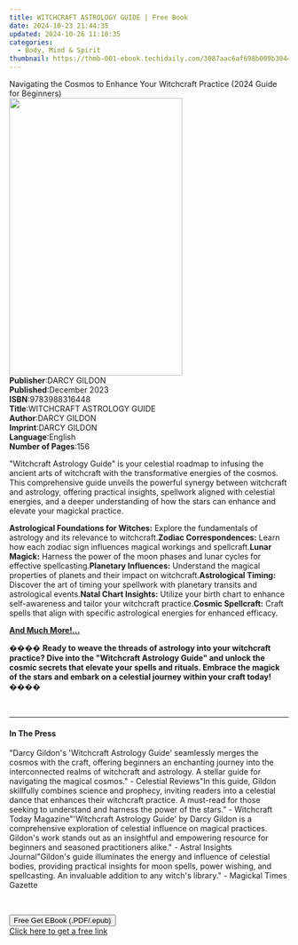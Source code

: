 ```yaml
---
title: WITCHCRAFT ASTROLOGY GUIDE | Free Book
date: 2024-10-23 21:44:35
updated: 2024-10-26 11:18:35
categories:
  - Body, Mind & Spirit
thumbnail: https://thmb-001-ebook.techidaily.com/3087aac6af698b009b3044edd7ca3e8eac5cf9eecb5992212d955a31199abc83.jpg
---
```

<main id="book-container">
  <div class="flex flex-col">
    <div class="book-brief flex-1 py-6 px-4 sm:p-6 md:py-10 md:px-8">
      <!-- brief-->
      <div class="book-brief-main">
        Navigating the Cosmos to Enhance Your Witchcraft Practice (2024 Guide
        for Beginners)
      </div>
    </div>
    <div
      class="book-meta-info flex-1 grid gap-4 col-start-1 col-end-3 row-start-1 sm:mb-6 sm:grid-cols-4 lg:gap-6 lg:col-start-2 lg:row-end-6 lg:row-span-6 lg:mb-0"
    >
      <div
        class="book-meta-info-left place-content-center mt-4 p-4 text-sm leading-6 col-start-2 col-span-2 dark:text-slate-400"
      >
        <img
          class="w-full h-500 object-cover rounded-lg sm:h-255 sm:col-span-2 lg:col-span-full"
          src="https://img-001-ebook.techidaily.com/bd658e1190b5df044dbbe667016aa6cb4c60e567d6e1c61b3927fa6d176d3d4e.jpg"
          alt=""
          width="312"
          height="500"
        />
      </div>
      <div
        class="book-meta-info-right mt-2 col-start-1 row-start-2 col-span-3 self-center"
      >
        <!-- meta data  -->
        <div class="flex flex-col px-4 md:px-8">
          <div class="flex-1">
            <strong>Publisher</strong>:<span class="px-2">DARCY GILDON</span>
          </div>
          <div class="flex-1">
            <strong>Published</strong>:<span class="px-2">December 2023</span>
          </div>
          <div class="flex-1">
            <strong>ISBN</strong>:<span class="px-2">9783988316448</span>
          </div>
          <div class="flex-1">
            <strong>Title</strong>:<span class="px-2"
              >WITCHCRAFT ASTROLOGY GUIDE</span
            >
          </div>
          <div class="flex-1">
            <strong>Author</strong>:<span class="px-2">DARCY GILDON</span>
          </div>
          <div class="flex-1">
            <strong>Imprint</strong>:<span class="px-2">DARCY GILDON</span>
          </div>
          <div class="flex-1">
            <strong>Language</strong>:<span class="px-2">English</span>
          </div>
          <div class="flex-1">
            <strong>Number of Pages</strong>:<span class="px-2">156</span>
          </div>
        </div>
      </div>
    </div>
    <div class="book-description flex-1 py-6 px-4 sm:p-6 md:py-10 md:px-8">
      <div class="book-description-main">
        <div accordion-content="" id="description">
          <p>
            "Witchcraft Astrology Guide" is your celestial roadmap to infusing
            the ancient arts of witchcraft with the transformative energies of
            the cosmos. This comprehensive guide unveils the powerful synergy
            between witchcraft and astrology, offering practical insights,
            spellwork aligned with celestial energies, and a deeper
            understanding of how the stars can enhance and elevate your magickal
            practice.
          </p>
          <strong>Astrological Foundations for Witches:</strong> Explore the
          fundamentals of astrology and its relevance to witchcraft.<strong
            >Zodiac Correspondences:</strong
          >
          Learn how each zodiac sign influences magical workings and
          spellcraft.<strong>Lunar Magick:</strong> Harness the power of the
          moon phases and lunar cycles for effective spellcasting.<strong
            >Planetary Influences:</strong
          >
          Understand the magical properties of planets and their impact on
          witchcraft.<strong>Astrological Timing:</strong> Discover the art of
          timing your spellwork with planetary transits and astrological
          events.<strong>Natal Chart Insights:</strong> Utilize your birth chart
          to enhance self-awareness and tailor your witchcraft practice.<strong
            >Cosmic Spellcraft:</strong
          >
          Craft spells that align with specific astrological energies for
          enhanced efficacy.
          <p>
            <strong><u>And Much More!...</u></strong>
          </p>
          <p>
            ����
            <strong
              >Ready to weave the threads of astrology into your witchcraft
              practice? Dive into the "Witchcraft Astrology Guide" and unlock
              the cosmic secrets that elevate your spells and rituals. Embrace
              the magick of the stars and embark on a celestial journey within
              your craft today!</strong
            >
            ����
          </p>
          <p>&nbsp;</p>
        </div>
        <div class="accordion-fader"></div>
      </div>
    </div>
    <div class="book-excerpts flex-1 py-6 px-4 sm:p-6 md:py-10 md:px-8">
      <!-- excerpts-->
      <div class="book-excerpts-main">
        <hr />
        <h4 class="placeholder placeholder-heading">
          <span>In The Press</span>
        </h4>
        <p>
          "Darcy Gildon's 'Witchcraft Astrology Guide' seamlessly merges the
          cosmos with the craft, offering beginners an enchanting journey into
          the interconnected realms of witchcraft and astrology. A stellar guide
          for navigating the magical cosmos." - Celestial Reviews"In this guide,
          Gildon skillfully combines science and prophecy, inviting readers into
          a celestial dance that enhances their witchcraft practice. A must-read
          for those seeking to understand and harness the power of the stars." -
          Witchcraft Today Magazine"'Witchcraft Astrology Guide' by Darcy Gildon
          is a comprehensive exploration of celestial influence on magical
          practices. Gildon's work stands out as an insightful and empowering
          resource for beginners and seasoned practitioners alike." - Astral
          Insights Journal"Gildon's guide illuminates the energy and influence
          of celestial bodies, providing practical insights for moon spells,
          power wishing, and spellcasting. An invaluable addition to any witch's
          library." - Magickal Times Gazette
        </p>
        <p><br /></p>
        <p></p>
      </div>
    </div>
    <div
      class="book-about-author flex-1 py-6 px-4 sm:p-6 md:py-10 md:px-8"
    ></div>
    <div class="book-free-get flex-1 py-6 px-4 sm:p-6 md:py-10 md:px-8">
      <button
        id="btn-free-get"
        class="bg-blue-500 hover:bg-blue-700 text-white font-bold py-2 px-4 rounded"
      >
        Free Get EBook (.PDF/.epub)
      </button>
      <div id="countdown-display" class="px-2 text-lg mt-2"></div>
      <a
        id="free-link"
        class="hidden bg-blue-500 hover:bg-blue-700 text-white font-bold py-2 px-4 rounded"
        href="https://www.ebooks.com/en-us/book/211253203/witchcraft-astrology-guide/darcy-gildon/"
        target="_blank"
        >Click here to get a free link</a
      >
    </div>
    <script>
      let countdownTime = 0;
      let countdownInterval = null;
      document
        .getElementById('btn-free-get')
        .addEventListener('click', startCountdown);
      function startCountdown() {
        countdownTime = new Date().getTime() + 60000 * 3;
        countdownInterval = setInterval(updateCountdown, 1000);
        document.getElementById('btn-free-get').disabled = true;
        document
          .getElementById('btn-free-get')
          .classList.add('bg-gray-500', 'cursor-not-allowed');
      }
      function updateCountdown() {
        let currentTime = new Date().getTime();
        let timeLeft = countdownTime - currentTime;
        let secondsLeft = Math.floor(timeLeft / 1000);
        document.getElementById('countdown-display').innerHTML =
          `Remaining time: ${secondsLeft} seconds.`;
        if (secondsLeft <= 0) {
          clearInterval(countdownInterval);
          document.getElementById('btn-free-get').classList.add('hidden');
          document.getElementById('free-link').classList.remove('hidden');
          document.getElementById('countdown-display').innerHTML = '';
        }
      }
    </script>
  </div>
</main>
